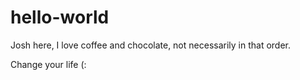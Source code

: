 # hello-world

Josh here, I love coffee and chocolate, not necessarily in that order.


Change your life
(:

